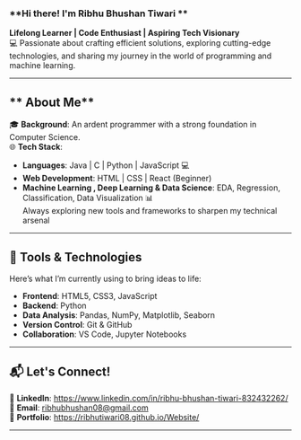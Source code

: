 
### **Hi there! I'm Ribhu Bhushan Tiwari **
 **Lifelong Learner | Code Enthusiast | Aspiring Tech Visionary**  
💻 Passionate about crafting efficient solutions, exploring cutting-edge technologies, and sharing my journey in the world of programming and machine learning.

---

## ** About Me**
🎓 **Background**: An ardent programmer with a strong foundation in Computer Science.  
🌐 **Tech Stack**:
- **Languages**: Java  | C | Python  | JavaScript 💻 
- **Web Development**: HTML | CSS | React (Beginner)  
- **Machine Learning , Deep Learning & Data Science**: EDA, Regression, Classification, Data Visualization 📊  
   Always exploring new tools and frameworks to sharpen my technical arsenal

---

## **🔧 Tools & Technologies**
Here’s what I’m currently using to bring ideas to life:  
- **Frontend**: HTML5, CSS3, JavaScript  
- **Backend**: Python   
- **Data Analysis**: Pandas, NumPy, Matplotlib, Seaborn  
- **Version Control**: Git & GitHub  
- **Collaboration**: VS Code, Jupyter Notebooks  

---

## **📬 Let's Connect!**
💼 **LinkedIn**: https://www.linkedin.com/in/ribhu-bhushan-tiwari-832432262/
📧 **Email**: ribhubhushan08@gmail.com  
📝 **Portfolio**: https://ribhutiwari08.github.io/Website/ 

---
